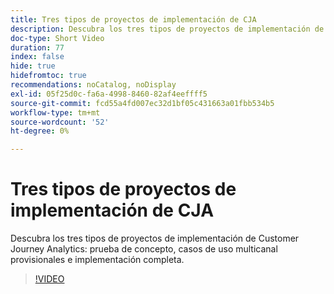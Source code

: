 ```yaml
---
title: Tres tipos de proyectos de implementación de CJA
description: Descubra los tres tipos de proyectos de implementación de Customer Journey Analytics, la prueba de concepto, los casos de uso multicanal provisionales y la implementación completa.
doc-type: Short Video
duration: 77
index: false
hide: true
hidefromtoc: true
recommendations: noCatalog, noDisplay
exl-id: 05f25d0c-fa6a-4998-8460-82af4eeffff5
source-git-commit: fcd55a4fd007ec32d1bf05c431663a01fbb534b5
workflow-type: tm+mt
source-wordcount: '52'
ht-degree: 0%

---
```


# Tres tipos de proyectos de implementación de CJA

Descubra los tres tipos de proyectos de implementación de Customer Journey Analytics: prueba de concepto, casos de uso multicanal provisionales e implementación completa.

<!-- 62_S113_3442460_77_three-types-of-cja-implementation-projects -->
>[!VIDEO](https://video.tv.adobe.com/v/3458341/?learn=on&enablevpops=true)
